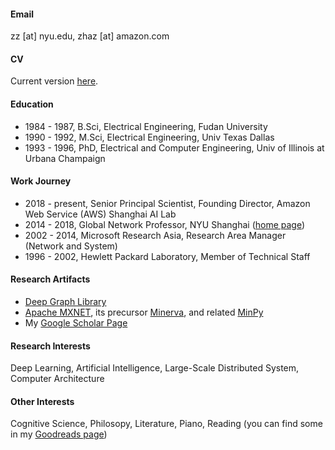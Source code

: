 
#### Email
zz [at] nyu.edu, zhaz [at] amazon.com

#### CV
Current version [here](https://hackmd.io/@LFNB9ifoT024aMHXU49sog/rJoOgpp_yg).
#### Education
- 1984 - 1987, B.Sci, Electrical Engineering, Fudan University
- 1990 - 1992, M.Sci, Electrical Engineering, Univ Texas Dallas
- 1993 - 1996, PhD, Electrical and Computer Engineering, Univ of Illinois at Urbana Champaign

#### Work Journey
- 2018 - present, Senior Principal Scientist, Founding Director, Amazon Web Service (AWS) Shanghai AI Lab
- 2014 - 2018, Global Network Professor, NYU Shanghai ([home page](https://research.shanghai.nyu.edu/centers-and-institutes/datascience/people/zheng-zhang))
- 2002 - 2014, Microsoft Research Asia, Research Area Manager (Network and System)
- 1996 - 2002, Hewlett Packard Laboratory, Member of Technical Staff

#### Research Artifacts
- [Deep Graph Library](https://github.com/dmlc/dgl/)
- [Apache MXNET](https://mxnet.apache.org/versions/1.9.1/), its precursor [Minerva](https://github.com/dmlc/minerva), and related [MinPy](https://github.com/dmlc/minpy)
- My [Google Scholar Page](https://scholar.google.com/citations?user=k0KiE4wAAAAJ&hl=en)

#### Research Interests
Deep Learning, Artificial Intelligence, Large-Scale Distributed System, Computer Architecture

#### Other Interests
Cognitive Science, Philosopy, Literature, Piano, Reading (you can find some in my [Goodreads page](https://www.goodreads.com/user/show/50187028-zheng-zhang))

